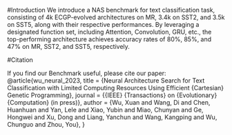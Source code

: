 #Introduction
We introduce a NAS benchmark for text classification task, consisting of 4k ECGP-evolved architectures on MR, 3.4k on SST2, and 3.5k on SST5, 
along with their respective performances. By leveraging a designated function set, including Attention, Convolution, GRU, etc., 
the top-performing architecture achieves accuracy rates of 80%, 85%, and 47% on MR, SST2, and SST5, respectively.

#Citation

If you find our Benchmark useful, please cite our paper:
@article{wu_neural_2023,
title = {Neural Architecture Search for Text Classification with Limited Computing Resources Using Efficient {Cartesian} Genetic Programming},
journal = {{IEEE} {Transactions} on {Evolutionary} {Computation} (in press)},
author = {Wu, Xuan and Wang, Di and Chen, Huanhuan and Yan, Lele and Xiao, Yubin and Miao, Chunyan and Ge, Hongwei and Xu, Dong and Liang, Yanchun and Wang, Kangping and Wu, Chunguo and Zhou, You},
}

